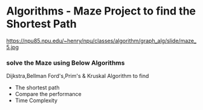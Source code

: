 # Algorithms  - Maze Project to find the Shortest Path
https://npu85.npu.edu/~henry/npu/classes/algorithm/graph_alg/slide/maze_5.jpg

### solve the Maze using Below Algorithms
Dijkstra,Bellman Ford's,Prim's & Kruskal Algorithm to find
 - The shortest path
 - Compare the performance
 - Time Complexity



